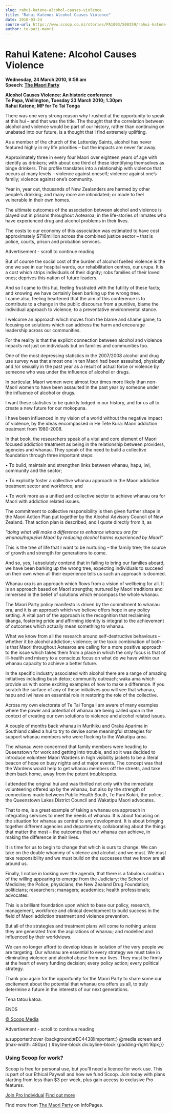 ```yaml
---
slug: rahui-katene-alcohol-causes-violence
title: "Rahui Katene: Alcohol Causes Violence"
date: 2010-03-24
source-url: https://www.scoop.co.nz/stories/PA1003/S00359/rahui-katene-alcohol-causes-violence.htm
author: te-pati-maori
---
```

Rahui Katene: Alcohol Causes Violence
=====================================

**Wednesday, 24 March 2010, 9:58 am**  
**Speech: [The Maori Party](https://info.scoop.co.nz/The_Maori_Party)**

**Alcohol Causes Violence: An historic conference**  
**Te Papa, Wellington, Tuesday 23 March 2010; 1.30pm**  
**Rahui Katene; MP for Te Tai Tonga**

There was one very strong reason why I rushed at the opportunity to speak at this hui – and that was the title. The thought that the correlation between alcohol and violence would be part of our history, rather than continuing on unabated into our future, is a thought that I find extremely uplifting.

As a member of the church of the Latterday Saints, alcohol has never featured highly in my life priorities – but the impacts are never far away.

Approximately three in every four Maori over eighteen years of age with identify as drinkers; with about one third of these identifying themselves as binge drinkers. This profile translates into a relationship with violence that occurs at many levels – violence against oneself; violence against one’s family; violence against one’s community.

Year in, year out, thousands of New Zealanders are harmed by other people’s drinking; and many more are intimidated; or made to feel vulnerable in their own homes.

The ultimate outcomes of the association between alcohol and violence is played out in prisons throughout Aotearoa; in the life-stories of inmates who have experienced drug and alcohol problems in their lives.

The costs to our economy of this association was estimated to have cost approximately $716million across the combined justice sector – that is police, courts, prison and probation services.

Advertisement - scroll to continue reading





But of course the social cost of the burden of alcohol fuelled violence is the one we see in our hospital wards, our rehabilitation centres, our urupa. It is a cost which strips individuals of their dignity; robs families of their loved ones; deprives this nation of future leaders.

And so I came to this hui, feeling frustrated with the futility of these facts; and knowing we have certainly been barking up the wrong tree.  
I came also, feeling heartened that the aim of this conference is to contribute to a change in the public discourse from a punitive, blame the individual approach to violence; to a preventative environmental stance.

I welcome an approach which moves from the blame and shame game, to focusing on solutions which can address the harm and encourage leadership across our communities.

For the reality is that the explicit connection between alcohol and violence impacts not just on individuals but on families and communities too.

One of the most depressing statistics in the 2007/2008 alcohol and drug use survey was that almost one in ten Maori had been assaulted, physically and /or sexually in the past year as a result of actual force or violence by someone who was under the influence of alcohol or drugs.

In particular, Maori women were almost four times more likely than non-Maori women to have been assaulted in the past year by someone under the influence of alcohol or drugs.

I want these statistics to be quickly lodged in our history, and for us all to create a new future for our mokopuna.

I have been influenced in my vision of a world without the negative impact of violence, by the ideas encompassed in He Tete Kura: Maori addiction treatment from 1980-2008.

In that book, the researchers speak of a vital and core element of Maori focused addiction treatment as being in the relationship between providers, agencies and whanau. They speak of the need to build a collective foundation through three important steps:

• To build, maintain and strengthen links between whanau, hapu, iwi, community and the sector;

• To explicitly foster a collective whanau approach in the Maori addiction treatment sector and workforce; and

• To work more as a unified and collective sector to achieve whanau ora for Maori with addiction related issues.

The commitment to collective responsibility is then given further shape in the Maori Action Plan put together by the Alcohol Advisory Council of New Zealand. That action plan is described, and I quote directly from it, as

_“doing what will make a difference to enhance whanau ora for whanau/hapu/iwi Maori by reducing alcohol harms experienced by Maori”._

This is the tree of life that I want to be nurturing – the family tree; the source of growth and strength for generations to come.

And so, yes, I absolutely contend that in failing to bring our families aboard, we have been barking up the wrong tree, expecting individuals to succeed on their own when all their experience tells us such an approach is doomed.

Whanau ora is an approach which flows from a vision of wellbeing for all. It is an approach based on Maori strengths; nurtured by Maori traditions and immersed in the belief of solutions which encompass the whole whanau.

The Maori Party policy manifesto is driven by the commitment to whanau ora, and it is an approach which we believe offers hope in any policy setting. A vital part of the approach is the recognition that reclaiming tikanga, fostering pride and affirming identity is integral to the achievement of outcomes which actually mean something to whanau.

What we know from all the research around self-destructive behaviours – whether it be alcohol addiction; violence; or the toxic combination of both – is that Maori throughout Aotearoa are calling for a more positive approach to the issue which takes them from a place in which the only focus is that of ill-health and misery to a conscious focus on what do we have within our whanau capacity to achieve a better future.

In the specific industry associated with alcohol there are a range of amazing initiatives including bush detox; community outreach; waka ama which provide us with some exciting examples of how to make a difference. If you scratch the surface of any of these initiatives you will see that whanau, hapu and iwi have an essential role in restoring the role of the collective.

Across my own electorate of Te Tai Tonga I am aware of many examples where the power and potential of whanau are being called upon in the context of creating our own solutions to violence and alcohol related issues.

A couple of months back whanau in Murihiku and Oraka Aparima in Southland called a hui to try to devise some meaningful strategies for support whanau members who were flocking to the Wakatipu area.

The whanau were concerned that family members were heading to Queenstown for work and getting into trouble, and so it was decided to introduce volunteer Maori Wardens in high visibility jackets to be a literal beacon of hope on busy nights and at major events. The concept was that the Wardens would help to get whanau members off the streets, and take them back home, away from the potent troublespots.

I attended the original hui and was thrilled not only with the immediate volunteering offered up by the whanau, but also by the strength of connections made between Public Health South, Te Puni Kokiri, the police, the Queenstown Lakes District Council and Wakatipu Maori advocates.

That to me, is a great example of taking a whanau ora approach in integrating services to meet the needs of whanau. It is about focusing on the situation for whanau as central to any development. It is about bringing together different agencies and departments; collaborating about the things that matter the most – the outcomes that our whanau can achieve, in making the difference in their lives.

It is time for us to begin to change that which is ours to change. We can take on the double whammy of violence and alcohol; and we must. We must take responsibility and we must build on the successes that we know are all around us.

Finally, I notice in looking over the agenda, that there is a fabulous coalition of the willing appearing to emerge from the Judiciary; the School of Medicine; the Police; physicians; the New Zealand Drug Foundation; politicians; researchers; managers; academics; health professionals; advocates.

This is a brilliant foundation upon which to base our policy, research, management, workforce and clinical development to build success in the field of Maori addiction treatment and violence prevention.

But all of the strategies and treatment plans will come to nothing unless they are generated from the aspirations of whanau; and modelled and influenced by their worldviews.

We can no longer afford to develop ideas in isolation of the very people we are targeting. Our whanau are essential to every strategy we must take in eliminating violence and alcohol abuse from our lives. They must be firmly at the heart of every funding decision; every policy action; every political strategy.

Thank you again for the opportunity for the Maori Party to share some our excitement about the potential that whanau ora offers us all, to truly determine a future in the interests of our next generations.

Tena tatou katoa.

ENDS  

[© Scoop Media](http://www.scoop.co.nz/about/terms.html)  

Advertisement - scroll to continue reading



a.supporter:hover {background:#EC4438!important;} @media screen and (max-width: 480px) { #byline-block div.byline-block {padding-right:16px;}}

### Using Scoop for work?

Scoop is free for personal use, but you’ll need a licence for work use. This is part of our Ethical Paywall and how we fund Scoop. Join today with plans starting from less than $3 per week, plus gain access to exclusive _Pro_ features.  
  
[Join Pro Individual](https://pro.scoop.co.nz/Individual/?from=ProIn24) [Find out more](https://pro.scoop.co.nz/using-scoop-for-work/?from=ProIn24)

Find more from [The Maori Party](https://info.scoop.co.nz/The_Maori_Party) on InfoPages.